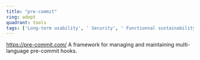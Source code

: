 ```yaml
---
title: "pre-commit"
ring: adopt
quadrant: tools
tags: ['Long-term usability', ' Security', ' Functionnal sustainability', ' Code analysis', ' Documentation']
---
```

https://pre-commit.com/
A framework for managing and maintaining multi-language pre-commit hooks.
